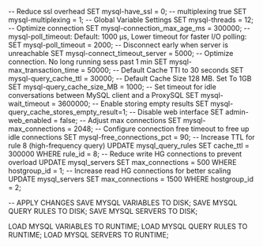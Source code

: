 -- Reduce ssl overhead
SET mysql-have_ssl = 0;
-- multiplexing true
SET mysql-multiplexing = 1;
-- Global Variable Settings
SET mysql-threads = 12;
-- Optimize connection
SET mysql-connection_max_age_ms = 300000;
-- mysql-poll_timeout: Default: 1000 µs, Lower timeout for faster I/O polling: 
SET mysql-poll_timeout = 2000;
-- Disconnect early when server is unreachable
SET mysql-connect_timeout_server = 5000;
-- Optimize connection. No long running sess past 1 min
SET mysql-max_transaction_time = 50000;
-- Default Cache TTl to 30 seconds
SET mysql-query_cache_ttl = 30000;
-- Default Cache Size 128 MB. Set To 1GB
SET mysql-query_cache_size_MB = 1000;
-- Set timeout for idle conversations between MySQL client and a ProxySQL
SET mysql-wait_timeout = 3600000;
-- Enable storing empty results
SET mysql-query_cache_stores_empty_result=1;
-- Disable web interface
SET admin-web_enabled = false;
-- Adjust max connections
SET mysql-max_connections = 2048; 
-- Configure connection free timeout to free up idle connections
SET mysql-free_connections_pct = 90;
-- Increase TTL for rule 8 (high-frequency query)
UPDATE mysql_query_rules SET cache_ttl = 300000 WHERE rule_id = 8;
-- Reduce write HG connections to prevent overload
UPDATE mysql_servers SET max_connections = 500 WHERE hostgroup_id = 1;
-- Increase read HG connections for better scaling
UPDATE mysql_servers SET max_connections = 1500 WHERE hostgroup_id = 2;

-- APPLY CHANGES 
SAVE MYSQL VARIABLES TO DISK;
SAVE MYSQL QUERY RULES TO DISK;
SAVE MYSQL SERVERS TO DISK;

LOAD MYSQL VARIABLES TO RUNTIME;
LOAD MYSQL QUERY RULES TO RUNTIME;
LOAD MYSQL SERVERS TO RUNTIME;